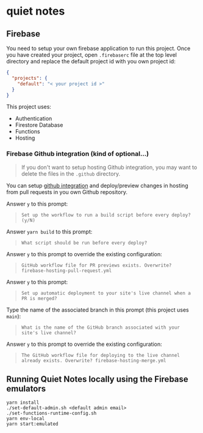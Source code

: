 # quiet notes

## Firebase

You need to setup your own firebase application to run this project. Once you have created
your project, open `.firebaserc` file at the top level directory and replace the default
project id with you own project id:

```json
{
  "projects": {
    "default": "< your project id >"
  }
}
```

This project uses:

* Authentication
* Firestore Database
* Functions
* Hosting

### Firebase Github integration (kind of optional...)

> If you don't want to setup hosting Github integration, you may want to delete the files
> in the `.github` directory.

You can setup [github integration](https://firebase.google.com/docs/hosting/github-integration)
and deploy/preview changes in hosting from pull requests in you own Github repository.

Answer `y` to this prompt:

> `Set up the workflow to run a build script before every deploy? (y/N)`

Answer `yarn build` to this prompt:

> `What script should be run before every deploy?`

Answer `y` to this prompt to override the existing configuration:

> `GitHub workflow file for PR previews exists. Overwrite? firebase-hosting-pull-request.yml`

Answer `y` to this prompt:

> `Set up automatic deployment to your site's live channel when a PR is merged?`

Type the name of the associated branch in this prompt (this project uses `main`):

> `What is the name of the GitHub branch associated with your site's live channel?`

Answer `y` to this prompt to override the existing configuration:

> `The GitHub workflow file for deploying to the live channel already exists. Overwrite? firebase-hosting-merge.yml`

## Running Quiet Notes locally using the Firebase emulators

```
yarn install
./set-default-admin.sh <default admin email>
./set-functions-runtime-config.sh
yarn env-local
yarn start:emulated
```
